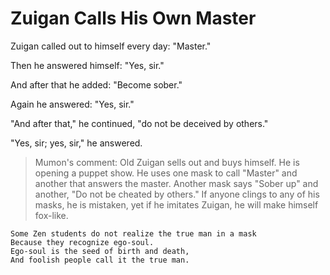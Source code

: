 # Zuigan Calls His Own Master

Zuigan called out to himself every day: "Master."

Then he answered himself: "Yes, sir."

And after that he added: "Become sober."

Again he answered: "Yes, sir."

"And after that," he continued, "do not be deceived by others."

"Yes, sir; yes, sir," he answered.

> Mumon's comment: Old Zuigan sells out and buys himself. He is opening a puppet show. He uses one mask to call "Master" and another that answers the master. Another mask says "Sober up" and another, "Do not be cheated by others." If anyone clings to any of his masks, he is mistaken,  yet if he imitates Zuigan, he will make himself fox-like.

```
Some Zen students do not realize the true man in a mask
Because they recognize ego-soul.
Ego-soul is the seed of birth and death,
And foolish people call it the true man.
```

